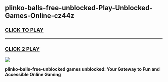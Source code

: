 
## plinko-balls-free-unblocked-Play-Unblocked-Games-Online-cz44z
<h3>
<a href="https://premium76.site?title=plinko-balls-free-unblocked&ref=25A">CLICK TO PLAY</a></h3>
<hr>

<h3>
<a href="https://premium76.site?title=plinko-balls-free-unblocked&ref=25A">CLICK 2 PLAY</a>
  
</h3>

<a href="https://premium76.site?title=plinko-balls-free-unblocked&ref=25A"><img src="https://clearcache.store/games.png"></a>


**plinko-balls-free-unblocked games unblocked: Your Gateway to Fun and Accessible Online Gaming**
